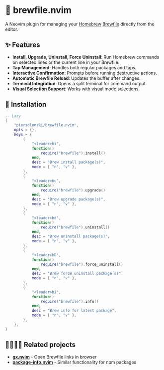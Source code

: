 # 🍺 brewfile.nvim

A Neovim plugin for managing your [Homebrew](https://brew.sh/) [Brewfile](https://docs.brew.sh/Brew-Bundle-and-Brewfile) directly from the editor.

## ✨ Features

- **Install, Upgrade, Uninstall, Force Uninstall**: Run Homebrew commands on selected lines or the current line in your Brewfile.
- **Tap Management**: Handles both regular packages and taps.
- **Interactive Confirmation**: Prompts before running destructive actions.
- **Automatic Brewfile Reload**: Updates the buffer after changes.
- **Terminal Integration**: Opens a split terminal for command output.
- **Visual Selection Support**: Works with visual mode selections.

## 🔩 Installation

```lua
-- Lazy
{
	"piersolenski/brewfile.nvim",
	opts = {},
	keys = {
		{
			"<leader>bi",
			function()
				require("brewfile").install()
			end,
			desc = "Brew install package(s)",
			mode = { "n", "v" },
		},
		{
			"<leader>bu",
			function()
				require("brewfile").upgrade()
			end,
			desc = "Brew upgrade package(s)",
			mode = { "n", "v" },
		},
		{
			"<leader>bd",
			function()
				require("brewfile").uninstall()
			end,
			desc = "Brew uninstall package(s)",
			mode = { "n", "v" },
		},
		{
			"<leader>bD",
			function()
				require("brewfile").force_uninstall()
			end,
			desc = "Brew force uninstall package(s)",
			mode = { "n", "v" },
		},
		{
			"<leader>bI",
			function()
				require("brewfile").info()
			end,
			desc = "Brew info for latest package",
			mode = { "n", "v" },
		},
	},
}
```

## 👨‍👩‍👧‍👦 Related projects

- **[gx.nvim](https://github.com/chrishrb/gx.nvim)** - Open Brewfile links in browser
- **[package-info.nvim](https://github.com/vuki656/package-info.nvim)** - Similar functionality for npm packages

